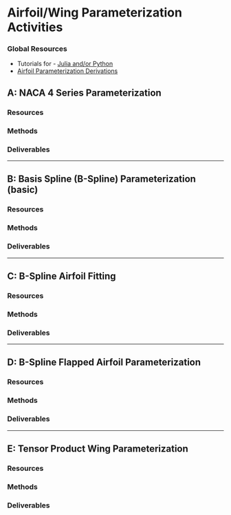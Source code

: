 # Airfoil/Wing Parameterization Activities

### Global Resources
 - Tutorials for - [Julia and/or Python](../0-resources/README.md)
 - [Airfoil Parameterization Derivations](https://github.com/byuflowlab/flowlab-notebook/blob/master/theory/airfoilparameterization/airfoilparameterization.pdf)
 
## A: NACA 4 Series Parameterization

### Resources


### Methods

### Deliverables

__________
## B: Basis Spline (B-Spline) Parameterization (basic)

### Resources
 
### Methods

### Deliverables

__________
## C: B-Spline Airfoil Fitting

### Resources
 
### Methods

### Deliverables

__________
## D: B-Spline Flapped Airfoil Parameterization

### Resources
 
### Methods

### Deliverables

__________
## E: Tensor Product Wing Parameterization

### Resources
 
### Methods

### Deliverables
